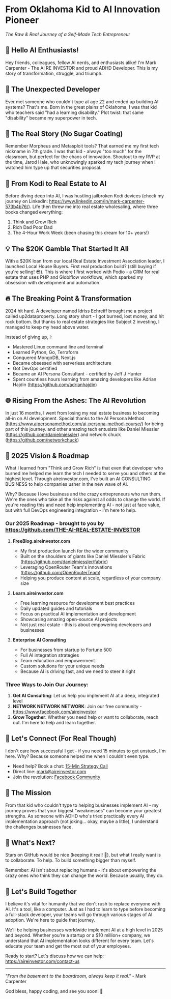 # From Oklahoma Kid to AI Innovation Pioneer
*The Raw & Real Journey of a Self-Made Tech Entrepreneur*

## 👋 Hello AI Enthusiasts!
Hey friends, colleagues, fellow AI nerds, and enthusiasts alike! I'm Mark Carpenter - The AI RE INVESTOR and proud ADHD Developer. This is my story of transformation, struggle, and triumph.

## 🌟 The Unexpected Developer
Ever met someone who couldn't type at age 22 and ended up building AI systems? That's me. Born in the great plains of Oklahoma, I was that kid who teachers said "had a learning disability." Plot twist: that same "disability" became my superpower in tech.

## 💫 The Real Story (No Sugar Coating)
Remember Morpheus and Metasploit tools? That earned me my first tech nickname in 7th grade. I was that kid - always "too much" for the classroom, but perfect for the chaos of innovation. Shoutout to my RVP at the time, Jarod Hale, who unknowingly sparked my tech journey when I watched him type up that securities proposal.

## 🚀 From Kodi to Real Estate to AI
Before diving deep into AI, I was hustling jailbroken Kodi devices (check my journey on LinkedIn: https://www.linkedin.com/in/mark-carpenter-573b4b76/). Life then threw me into real estate wholesaling, where three books changed everything:
1. Think and Grow Rich
2. Rich Dad Poor Dad
3. The 4-Hour Work Week (been chasing this dream for 10+ years!)

## 💡 The $20K Gamble That Started It All
With a $20K loan from our local Real Estate Investment Association leader, I launched Local House Buyers. First real production build?  (still buying if you're selling! 😎). This is where I first worked with Podio - a CRM for real estate that uses PHP and Globiflow workflows, which sparked my obsession with development and automation.

## 🔥 The Breaking Point & Transformation
2024 hit hard. A developer named Idriss Echreiff brought me a project called up2dataproperty. Long story short - I got burned, lost money, and hit rock bottom. But thanks to real estate strategies like Subject 2 investing, I managed to keep my head above water.

Instead of giving up, I:
- Mastered Linux command line and terminal
- Learned Python, Go, Terraform
- Conquered MongoDB, Next.js
- Became obsessed with serverless architecture
- Got DevOps certified
- Became an AI Persona Consultant - certified by Jeff J Hunter
- Spent countless hours learning from amazing developers like Adrian Hajdin (https://github.com/adrianhajdin)

## 🌐 Rising From the Ashes: The AI Revolution
In just 16 months, I went from losing my real estate business to becoming all-in on AI development. Special thanks to the AI Persona Method (https://www.aipersonamethod.com/ai-persona-method-course/) for being part of this journey. and other amazing tech entusists like Daniel Miessler (https://github.com/danielmiessler) and network chuck (https://github.com/networkchuck)

## 🎯 2025 Vision & Roadmap
What I learned from "Think and Grow Rich" is that even that developer who burned me helped me learn the tech I needed to serve you and others at the highest level. Through aireinvestor.com, I've built an AI CONSULTING BUSINESS to help companies usher in the new wave of AI.

Why? Because I love business and the crazy entrepreneurs who run them. We're the ones who take all the risks against all odds to change the world. If you're reading this and need help implementing AI - not just at face value, but with full DevOps engineering integration - I'm here to help.

### Our 2025 Roadmap - brought to you by https://github.com/THE-AI-REAL-ESTATE-INVESTOR

1. **FreeBlog.aireinvestor.com**
   - My first production launch for the wider community
   - Built on the shoulders of giants like Daniel Miessler's Fabric (https://github.com/danielmiessler/fabric)
   - Leveraging OpenRouter Team's innovations (https://github.com/OpenRouterTeam)
   - Helping you produce content at scale, regardless of your company size

2. **Learn.aireinvestor.com**
   - Free learning resource for development best practices
   - Daily updated guides and tutorials
   - Focus on practical AI implementation and development
   - Showcasing amazing open-source AI projects
   - Not just real estate - this is about empowering developers and businesses

3. **Enterprise AI Consulting**
   - For businesses from startup to Fortune 500
   - Full AI integration strategies
   - Team education and empowerment
   - Custom solutions for your unique needs
   - Because AI is driving fast, and we need to steer it right

### Three Ways to Join Our Journey:
1. **Get AI Consulting**: Let us help you implement AI at a deep, integrated level
2. **NETWORK NETWORK NETWORK**: Join our free community - https://www.facebook.com/aireinvestor
3. **Grow Together**: Whether you need help or want to collaborate, reach out. I'm here to help and learn together.

## 🤝 Let's Connect (For Real Though)
I don't care how successful I get - if you need 15 minutes to get unstuck, I'm here. Why? Because someone helped me when I couldn't even type.

- Need help? Book a chat: [15-Min Strategy Call](https://api.leadconnectorhq.com/widget/booking/X997wA5xcSPMCNfiD7Z5)
- Direct line: mark@aireinvestor.com
- Join the revolution: [Facebook Community](https://www.facebook.com/aireinvestor)

## 💪 The Mission
From that kid who couldn't type to helping businesses implement AI - my journey proves that your biggest "weaknesses" can become your greatest strengths. As someone with ADHD who's tried practically every AI implementation approach (not joking... okay, maybe a little), I understand the challenges businesses face.

## 🌟 What's Next?
Stars on GitHub would be nice (keeping it real! 🙏), but what I really want is to collaborate. To help. To build something bigger than myself.

Remember: AI isn't about replacing humans - it's about empowering the crazy ones who think they can change the world. Because usually, they do.

## 🤝 Let's Build Together
I believe it's vital for humanity that we don't rush to replace everyone with AI. It's a tool, like a computer. Just as I had to learn to type before becoming a full-stack developer, your teams will go through various stages of AI adoption. We're here to guide that journey.

We'll be helping businesses worldwide implement AI at a high level in 2025 and beyond. Whether you're a startup or a $10 million+ company, we understand that AI implementation looks different for every team. Let's educate your team and get the most out of your employees.

Ready to start? Let's discuss how we can help: https://aireinvestor.com/contact-us

---
*"From the basement to the boardroom, always keep it real."* - Mark Carpenter

God bless, happy coding, and see you soon! 🙏
